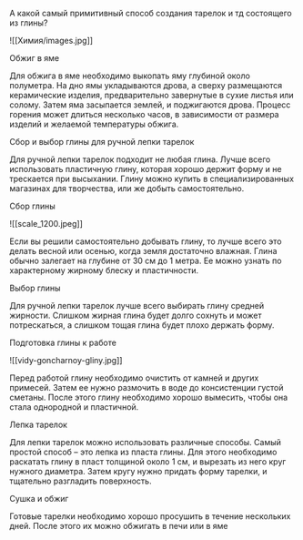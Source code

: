 А какой самый примитивный способ создания тарелок и тд состоящего из глины?

![[Химия/images.jpg]]

Обжиг в яме

Для обжига в яме необходимо выкопать яму глубиной около полуметра. На дно ямы укладываются дрова, а сверху размещаются керамические изделия, предварительно завернутые в сухие листья или солому. Затем яма засыпается землей, и поджигаются дрова. Процесс горения может длиться несколько часов, в зависимости от размера изделий и желаемой температуры обжига.

Сбор и выбор глины для ручной лепки тарелок

Для ручной лепки тарелок подходит не любая глина. Лучше всего использовать пластичную глину, которая хорошо держит форму и не трескается при высыхании. Глину можно купить в специализированных магазинах для творчества, или же добыть самостоятельно.

Сбор глины

![[scale_1200.jpeg]]

Если вы решили самостоятельно добывать глину, то лучше всего это делать весной или осенью, когда земля достаточно влажная. Глина обычно залегает на глубине от 30 см до 1 метра. Ее можно узнать по характерному жирному блеску и пластичности.

Выбор глины

Для ручной лепки тарелок лучше всего выбирать глину средней жирности. Слишком жирная глина будет долго сохнуть и может потрескаться, а слишком тощая глина будет плохо держать форму.

Подготовка глины к работе

![[vidy-goncharnoy-gliny.jpg]]

Перед работой глину необходимо очистить от камней и других примесей. Затем ее нужно размочить в воде до консистенции густой сметаны. После этого глину необходимо хорошо вымесить, чтобы она стала однородной и пластичной.

Лепка тарелок

Для лепки тарелок можно использовать различные способы. Самый простой способ – это лепка из пласта глины. Для этого необходимо раскатать глину в пласт толщиной около 1 см, и вырезать из него круг нужного диаметра. Затем кругу нужно придать форму тарелки, и тщательно разгладить поверхность.

Сушка и обжиг

Готовые тарелки необходимо хорошо просушить в течение нескольких дней. После этого их можно обжигать в печи или в яме